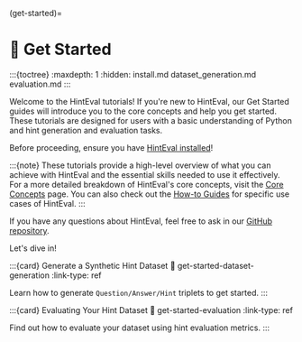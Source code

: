 (get-started)=
# 🚀 Get Started

:::{toctree}
:maxdepth: 1
:hidden:
install.md
dataset_generation.md
evaluation.md
:::

Welcome to the HintEval tutorials! If you're new to HintEval, our Get Started guides will introduce you to the core concepts and help you get started. These tutorials are designed for users with a basic understanding of Python and hint generation and evaluation tasks.

Before proceeding, ensure you have [HintEval installed](./install.md)!

:::{note}
These tutorials provide a high-level overview of what you can achieve with HintEval and the essential skills needed to use it effectively. For a more detailed breakdown of HintEval's core concepts, visit the [Core Concepts](../concepts/index.md) page. You can also check out the [How-to Guides](../howtos/index.md) for specific use cases of HintEval.
:::

If you have any questions about HintEval, feel free to ask in our [GitHub repository](https://github.com/my-unknown-account/HintEval).

Let's dive in!

:::{card} Generate a Synthetic Hint Dataset
:link: get-started-dataset-generation
:link-type: ref

Learn how to generate `Question/Answer/Hint` triplets to get started.
:::

:::{card} Evaluating Your Hint Dataset
:link: get-started-evaluation
:link-type: ref

Find out how to evaluate your dataset using hint evaluation metrics.
:::
